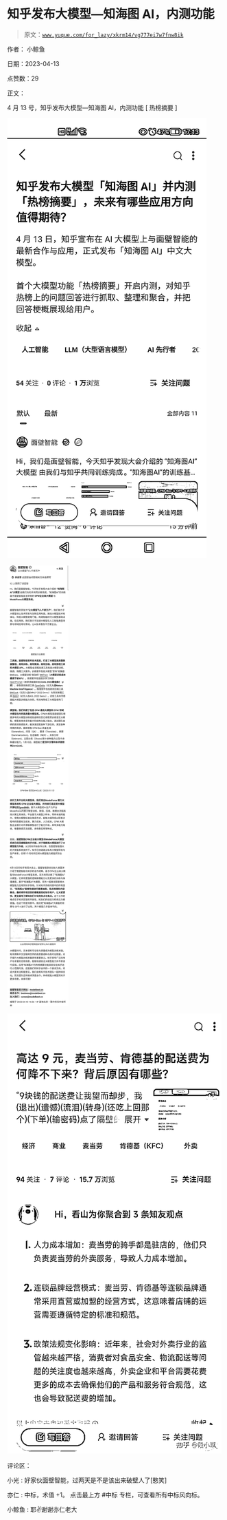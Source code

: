 # 知乎发布大模型—知海图 AI，内测功能

> 原文：[`www.yuque.com/for_lazy/xkrm14/vg777ei7w7fnw8ik`](https://www.yuque.com/for_lazy/xkrm14/vg777ei7w7fnw8ik)

作者： 小鲸鱼

日期：2023-04-13

点赞数：29

正文：

4 月 13 号，知乎发布大模型—知海图 AI，内测功能 [ 热榜摘要 ]

![](img/e473a78014bfb2154ad84d10db5461b3.png)  

![](img/6f355edbd88c99d734d9ffe0207770cc.png)  

![](img/0a55ec2ee76b0aa9adcaf6db0e5ac7e7.png)  

评论区：

小光 : 好家伙面壁智能，过两天是不是该出来破壁人了[憨笑]

亦仁 : 中标，术值 +1。 点击最上方 #中标 专栏，可查看所有中标风向标。

小鲸鱼 : 耶✌谢谢亦仁老大



